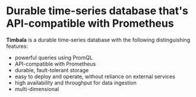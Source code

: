 # Durable time-series database that's API-compatible with Prometheus

**Timbala** is a durable time-series database with the following
distinguishing features:

* powerful queries using PromQL
* API-compatible with Prometheus
* durable, fault-tolerant storage
* easy to deploy and operate, without reliance on external services
* high availability and throughput for data ingestion
* multi-dimensional
